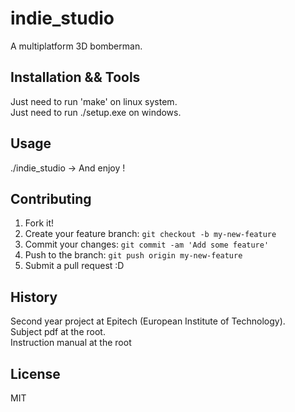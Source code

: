 # indie_studio

A multiplatform 3D bomberman.

## Installation && Tools

Just need to run 'make' on linux system.</br>
Just need to run ./setup.exe on windows.</br>

## Usage

./indie_studio -> And enjoy !</br>

## Contributing

1. Fork it!
2. Create your feature branch: `git checkout -b my-new-feature`
3. Commit your changes: `git commit -am 'Add some feature'`
4. Push to the branch: `git push origin my-new-feature`
5. Submit a pull request :D

## History

Second year project at Epitech (European Institute of Technology).</br>
Subject pdf at the root.</br>
Instruction manual at the root</br>

## License

MIT
